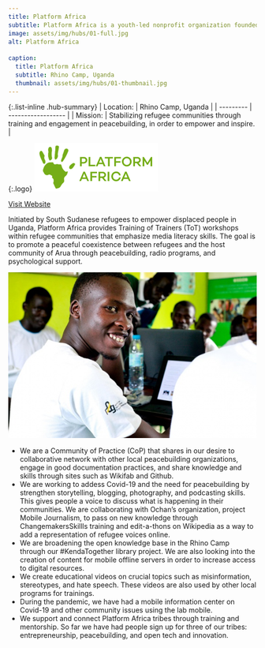 ```yaml
---
title: Platform Africa
subtitle: Platform Africa is a youth-led nonprofit organization founded in 2017 in the Rhino Camp refugee settlement in the Arua district of northern Uganda.
image: assets/img/hubs/01-full.jpg
alt: Platform Africa

caption:
  title: Platform Africa
  subtitle: Rhino Camp, Uganda
  thumbnail: assets/img/hubs/01-thumbnail.jpg
---
```


{:.list-inline .hub-summary}
| Location: | Rhino Camp, Uganda |
| --------- | ------------------ |
| Mission:  | Stabilizing refugee communities through training and engagement in peacebuilding, in order to empower and inspire. |

{:.logo}
![Platform Africa](assets/img/hubs/01-logo.png)

<a href="https://www.platformafrica.ngo/" class="btn btn-primary visit-website" target="_blank">Visit Website</a>  <a href="https://twitter.com/platformngo" class="btn btn-primary visit-website" target="_blank" ><i class="fab fa-twitter"></i></a>  <a href="https://www.facebook.com/PlatformNGO/" class="btn btn-primary visit-website" target="_blank" ><i class="fab fa-facebook-f"></i></a> <a href="https://www.tiktok.com/@platformafrica" class="btn btn-primary visit-website" target="_blank" ><i class="fa-brands fa-tiktok"></i> </a>  <a href="https://www.instagram.com/PlatformNGO/" class="btn btn-primary visit-website" target="_blank"><i class="fab fa-instagram"></i></a>  <a href="https://www.youtube.com/c/platformngo" class="btn btn-primary visit-website" target="_blank" ><i class="fab fa-youtube"></i></a>  <a href="https://www.linkedin.com/company/platformngo/" class="btn btn-primary visit-website" target="_blank" ><i class="fab fa-linkedin"></i></a>



Initiated by South Sudanese refugees to empower displaced people in Uganda, Platform Africa provides Training of Trainers (ToT) workshops within refugee communities that emphasize media literacy skills. The goal is to promote a peaceful coexistence between refugees and the host community of Arua through peacebuilding, radio programs, and psychological support. 

![Content1](assets/img/hubs/01-content.jpg)

- We are a Community of Practice (CoP) that shares in our desire to collaborative network with other local peacebuilding organizations, engage in good documentation practices, and share knowledge and skills through sites such as Wikifab and Github.  
- We are working to addess Covid-19 and the need for peacebuilding by strengthen storytelling, blogging, photography, and podcasting skills. This gives people a voice to discuss what is happening in their communities. We are collaborating with Ochan’s organization, project Mobile Journalism, to pass on new knowledge through ChangemakersSkillls training and edit-a-thons on Wikipedia as a way to add a representation of refugee voices online.
- We are broadening the open knowledge base in the Rhino Camp through our #KendaTogether library project. We are also looking into the creation of content for mobile offline servers in order to increase access to digital resources.
- We create educational videos on crucial topics such as misinformation, stereotypes, and hate speech. These videos are also used by other local programs for trainings.
- During the pandemic, we have had a mobile information center on Covid-19 and other community issues using the lab mobile. 
- We support and connect Platform Africa tribes through training and mentorship. So far we have had people sign up for three of our tribes: entrepreneurship, peacebuilding, and open tech and innovation.

